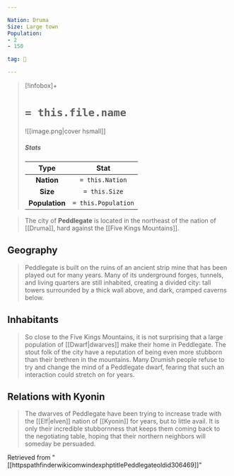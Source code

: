```yaml
---

Nation: Druma
Size: Large town
Population:
- 2
- 150

tag: 🌃

---
```


> [!infobox]+
> #  `= this.file.name`
> ![[image.png|cover hsmall]]
> ##### Stats
> Type | Stat |
> :---:|:---:|
> **Nation** | `= this.Nation` |
> **Size** | `= this.Size` |
> **Population** | `= this.Population` |



> The city of **Peddlegate** is located in the northeast of the nation of [[Druma]], hard against the [[Five Kings Mountains]].



## Geography

> Peddlegate is built on the ruins of an ancient strip mine that has been played out for many years. Many of its underground forges, tunnels, and living quarters are still inhabited, creating a divided city: tall towers surrounded by a thick wall above, and dark, cramped caverns below.


## Inhabitants

> So close to the Five Kings Mountains, it is not surprising that a large population of [[Dwarf|dwarves]] make their home in Peddlegate. The stout folk of the city have a reputation of being even more stubborn than their brethren in the mountains. Many Drumish people refuse to try and change the mind of a Peddlegate dwarf, fearing that such an interaction could stretch on for years.


## Relations with Kyonin

> The dwarves of Peddlegate have been trying to increase trade with the [[Elf|elven]] nation of [[Kyonin]] for years, but to little avail. It is only their incredible stubbornness that keeps them coming back to the negotiating table, hoping that their northern neighbors will someday be persuaded.








Retrieved from "[[httpspathfinderwikicomwindexphptitlePeddlegateoldid306469]]"